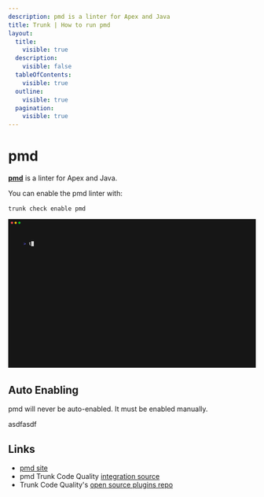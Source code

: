 ```yaml
---
description: pmd is a linter for Apex and Java
title: Trunk | How to run pmd
layout:
  title:
    visible: true
  description:
    visible: false
  tableOfContents:
    visible: true
  outline:
    visible: true
  pagination:
    visible: true
---
```


# pmd

[**pmd**](https://pmd.github.io/) is a linter for Apex and Java.

You can enable the pmd linter with:

```shell
trunk check enable pmd
```
![pmd example output](/.gitbook/assets/pmd.gif)
## Auto Enabling

pmd will never be auto-enabled. It must be enabled manually.






asdfasdf



## Links

- [pmd site](https://pmd.github.io/)
- pmd Trunk Code Quality [integration source](https://github.com/trunk-io/plugins/tree/main/linters/pmd)
- Trunk Code Quality's [open source plugins repo](https://github.com/trunk-io/plugins/tree/main)

